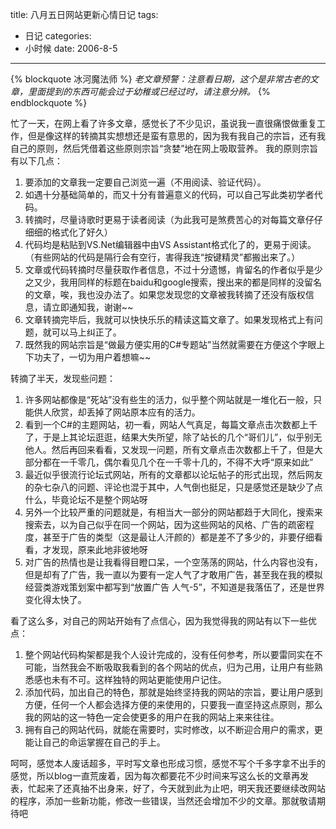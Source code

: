 title: 八月五日网站更新心情日记
tags:
- 日记
categories:
- 小时候
date: 2006-8-5
---

{% blockquote 冰河魔法师 %}
*老文章预警：注意看日期，这个是非常古老的文章，里面提到的东西可能会过于幼稚或已经过时，请注意分辨。*
{% endblockquote %}

忙了一天，在网上看了许多文章，感觉长了不少见识，虽说我一直很痛恨做重复工作，但是像这样的转摘其实想想还是蛮有意思的，因为我有我自己的宗旨，还有我自己的原则，然后凭借着这些原则宗旨“贪婪”地在网上吸取营养。
我的原则宗旨有以下几点：
1. 要添加的文章我一定要自己浏览一遍（不用阅读、验证代码）。
2. 如遇十分基础简单的，而又十分有普遍意义的代码，可以自己写此类初学者代码。
3. 转摘时，尽量诗歌时更易于读者阅读（为此我可是煞费苦心的对每篇文章仔仔细细的格式化了好久）
4. 代码均是粘贴到VS.Net编辑器中由VS Assistant格式化了的，更易于阅读。（有些网站的代码是隔行会有空行，害得我连“按键精灵”都搬出来了。）
5. 文章或代码转摘时尽量获取作者信息，不过十分遗憾，肯留名的作者似乎是少之又少，我用同样的标题在baidu和google搜索，搜出来的都是同样的没留名的文章，唉，我也没办法了。如果您发现您的文章被我转摘了还没有版权信息，请立即通知我，谢谢~~
6. 文章转摘完毕后，我就可以快快乐乐的精读这篇文章了。如果发现格式上有问题，就可以马上纠正了。
7. 既然我的网站宗旨是“做最方便实用的C#专题站”当然就需要在方便这个字眼上下功夫了，一切为用户着想嘛~~

转摘了半天，发现些问题：
1. 许多网站都像是“死站”没有些生的活力，似乎整个网站就是一堆化石一般，只能供人欣赏，却丢掉了网站原本应有的活力。
2. 看到一个C#的主题网站，初一看，网站人气真足，每篇文章点击次数都上千了，于是上其论坛逛逛，结果大失所望，除了站长的几个“哥们儿”，似乎别无他人。然后再回来看看，又发现一问题，所有文章点击次数都上千了，但是大部分都在一千零几，偶尔看见几个在一千零十几的，不得不大呼“原来如此”
3. 最近似乎很流行论坛式网站，所有的文章都以论坛帖子的形式出现，然后网友的杂七杂八的问题、评论也混于其中，人气倒也挺足，只是感觉还是缺少了点什么，毕竟论坛不是整个网站呀
4. 另外一个比较严重的问题就是，有相当大一部分的网站都趋于大同化，搜索来搜索去，以为自己似乎在同一个网站，因为这些网站的风格、广告的疏密程度，甚至于广告的类型（这是最让人汗颜的）都是差不了多少的，非要仔细看看，才发现，原来此地非彼地呀
5. 对广告的热情也是让我看得目瞪口呆，一个空荡荡的网站，什么内容也没有，但是却有了广告，我一直以为要有一定人气了才敢用广告，甚至我在我的模拟经营类游戏策划案中都写到“放置广告 人气-5”，不知道是我落伍了，还是世界变化得太快了。

看了这么多，对自己的网站开始有了点信心，因为我觉得我的网站有以下一些优点：
1. 整个网站代码构架都是我个人设计完成的，没有任何参考，所以要雷同实在不可能，当然我会不断吸取我看到的各个网站的优点，归为己用，让用户有些熟悉感也未有不可。这样独特的网站更能使用户记住。
2. 添加代码，加出自己的特色，那就是始终坚持我的网站的宗旨，要让用户感到方便，任何一个人都会选择方便的来使用的，只要我一直坚持这点原则，那么我的网站的这一特色一定会使更多的用户在我的网站上来来往往。
3. 拥有自己的网站代码，就能在需要时，实时修改，以不断迎合用户的需求，更能让自己的命运掌握在自己的手上。

呵呵，感觉本人废话超多，平时写文章也形成习惯，感觉不写个千多字拿不出手的感觉，所以blog一直荒废着，因为每次都要花不少时间来写这么长的文章再发表，忙起来了还真抽不出身来，好了，今天就到此为止吧，明天我还要继续改网站的程序，添加一些新功能，修改一些错误，当然还会增加不少的文章。那就敬请期待吧
